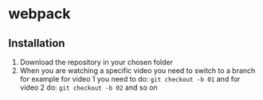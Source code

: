 # webpack

## Installation

1. Download the repository in your chosen folder
2. When you are watching a specific video you need to switch to a branch for example for video 1 you need to do: `git checkout -b 01` and for video 2 do: `git checkout -b 02` and so on
